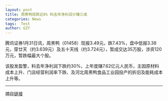 ```yaml
---
layout: post
title: 周黑鸭现跌近8% 料去年净利润少赚三成
categories: News
tags:  Test
author: GZY
---
```


腾讯证券1月31日讯，周黑鸭（01458）现报3.49元，跌7.43%，盘中低报3.38元，穿廿天（约3.639元）及五十天线（约3.724元），暂成交达35万股，涉资120万元，暂跌幅最大个股。

该股发盈警，料去年净利润下跌约30%，上年度赚7.62亿元人民币，主因原材料成本上升、门店经营利润率下跌、及河北周黑鸭食品工业园投产的折旧及能耗成本上升等。

*****

摘自[链接](http://new.qq.com/cmsn/20190131/20190131006070.html)